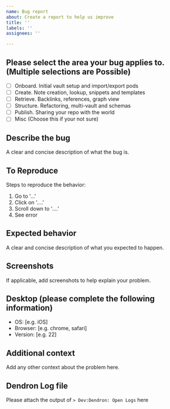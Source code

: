 ```yaml
---
name: Bug report
about: Create a report to help us improve
title: ''
labels: ''
assignees: ''

---
```


<!--
 Do not Remove this block!

 Select something by placing an 'x' or 'X' inside the brackets.
 Look here -> [triage](https://dendron.so/notes/1e6c8b49-ef88-4e79-b2df-e9d614c38a53.html)
 for help with choosing.
 Needed for Auto labeling:
 issue_labeler_regex_version=3

 - [X] Bug
 - [ ] IsTriaged
 -->

## Please select the area your bug applies to. (Multiple selections are Possible)

- [ ] Onboard. Initial vault setup and import/export pods
- [ ] Create. Note creation, lookup, snippets and templates
- [ ] Retrieve. Backlinks, references, graph view
- [ ] Structure. Refactoring, multi-vault and schemas
- [ ] Publish. Sharing your repo with the world
- [ ] Misc (Choose this if your not sure)

## Describe the bug

A clear and concise description of what the bug is.

## To Reproduce

Steps to reproduce the behavior:

1. Go to '...'
2. Click on '....'
3. Scroll down to '....'
4. See error

## Expected behavior

A clear and concise description of what you expected to happen.

## Screenshots

If applicable, add screenshots to help explain your problem.

## Desktop (please complete the following information)

- OS: [e.g. iOS]
- Browser: [e.g. chrome, safari]
- Version: [e.g. 22]

## Additional context

Add any other context about the problem here.

## Dendron Log file

Please attach the output of `> Dev:Dendron: Open Logs` here
